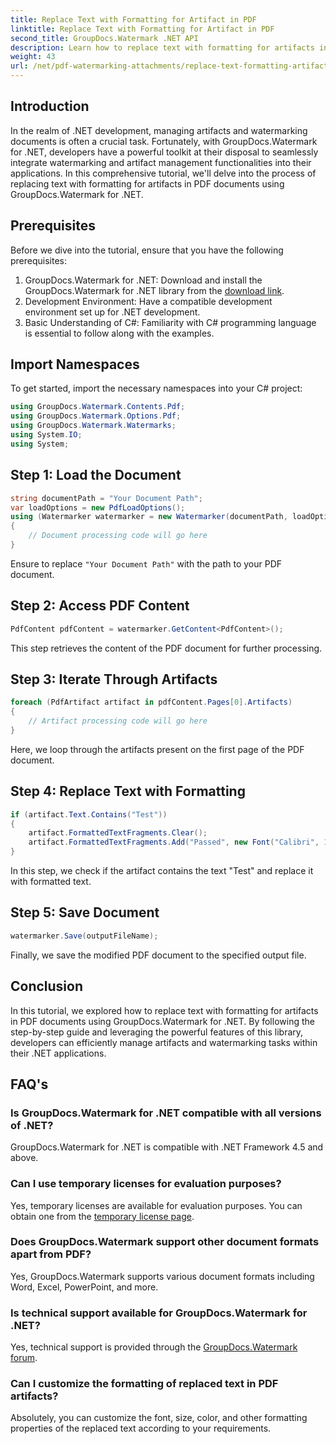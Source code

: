```yaml
---
title: Replace Text with Formatting for Artifact in PDF
linktitle: Replace Text with Formatting for Artifact in PDF
second_title: GroupDocs.Watermark .NET API
description: Learn how to replace text with formatting for artifacts in PDF documents using GroupDocs.Watermark for .NET. Improve document management effortlessly.
weight: 43
url: /net/pdf-watermarking-attachments/replace-text-formatting-artifact-pdf/
---
```

## Introduction
In the realm of .NET development, managing artifacts and watermarking documents is often a crucial task. Fortunately, with GroupDocs.Watermark for .NET, developers have a powerful toolkit at their disposal to seamlessly integrate watermarking and artifact management functionalities into their applications. In this comprehensive tutorial, we'll delve into the process of replacing text with formatting for artifacts in PDF documents using GroupDocs.Watermark for .NET.
## Prerequisites
Before we dive into the tutorial, ensure that you have the following prerequisites:
1. GroupDocs.Watermark for .NET: Download and install the GroupDocs.Watermark for .NET library from the [download link](https://releases.groupdocs.com/Watermark/net/).
2. Development Environment: Have a compatible development environment set up for .NET development.
3. Basic Understanding of C#: Familiarity with C# programming language is essential to follow along with the examples.

## Import Namespaces
To get started, import the necessary namespaces into your C# project:
```csharp
using GroupDocs.Watermark.Contents.Pdf;
using GroupDocs.Watermark.Options.Pdf;
using GroupDocs.Watermark.Watermarks;
using System.IO;
using System;
```
## Step 1: Load the Document
```csharp
string documentPath = "Your Document Path";
var loadOptions = new PdfLoadOptions();
using (Watermarker watermarker = new Watermarker(documentPath, loadOptions))
{
    // Document processing code will go here
}
```
Ensure to replace `"Your Document Path"` with the path to your PDF document.
## Step 2: Access PDF Content
```csharp
PdfContent pdfContent = watermarker.GetContent<PdfContent>();
```
This step retrieves the content of the PDF document for further processing.
## Step 3: Iterate Through Artifacts
```csharp
foreach (PdfArtifact artifact in pdfContent.Pages[0].Artifacts)
{
    // Artifact processing code will go here
}
```
Here, we loop through the artifacts present on the first page of the PDF document.
## Step 4: Replace Text with Formatting
```csharp
if (artifact.Text.Contains("Test"))
{
    artifact.FormattedTextFragments.Clear();
    artifact.FormattedTextFragments.Add("Passed", new Font("Calibri", 19, FontStyle.Bold), Color.Red, Color.Aqua);
}
```
In this step, we check if the artifact contains the text "Test" and replace it with formatted text.
## Step 5: Save Document
```csharp
watermarker.Save(outputFileName);
```
Finally, we save the modified PDF document to the specified output file.

## Conclusion
In this tutorial, we explored how to replace text with formatting for artifacts in PDF documents using GroupDocs.Watermark for .NET. By following the step-by-step guide and leveraging the powerful features of this library, developers can efficiently manage artifacts and watermarking tasks within their .NET applications.
## FAQ's
### Is GroupDocs.Watermark for .NET compatible with all versions of .NET?
GroupDocs.Watermark for .NET is compatible with .NET Framework 4.5 and above.
### Can I use temporary licenses for evaluation purposes?
Yes, temporary licenses are available for evaluation purposes. You can obtain one from the [temporary license page](https://purchase.groupdocs.com/temporary-license/).
### Does GroupDocs.Watermark support other document formats apart from PDF?
Yes, GroupDocs.Watermark supports various document formats including Word, Excel, PowerPoint, and more.
### Is technical support available for GroupDocs.Watermark for .NET?
Yes, technical support is provided through the [GroupDocs.Watermark forum](https://forum.groupdocs.com/c/watermark/19).
### Can I customize the formatting of replaced text in PDF artifacts?
Absolutely, you can customize the font, size, color, and other formatting properties of the replaced text according to your requirements.
